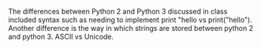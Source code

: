 The differences between Python 2 and Python 3 discussed in class included syntax such as 
needing to implement print "hello vs print("hello"). Another difference is the way in which strings 
are stored between python 2 and python 3. ASCII vs Unicode.


